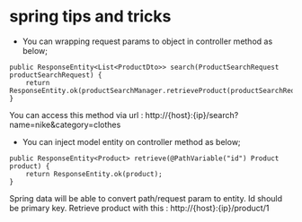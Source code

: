 # spring tips and tricks

* You can wrapping request params to object in controller method as below;
```
public ResponseEntity<List<ProductDto>> search(ProductSearchRequest productSearchRequest) {
    return ResponseEntity.ok(productSearchManager.retrieveProduct(productSearchRequest));
}
```

You can access this method via url : http://{host}:{ip}/search?name=nike&category=clothes

* You can inject model entity on controller method as below;
```
public ResponseEntity<Product> retrieve(@PathVariable("id") Product product) {
    return ResponseEntity.ok(product);
}
```

Spring data will be able to convert path/request param to entity. Id should be primary key.
Retrieve product with this : http://{host}:{ip}/product/1
